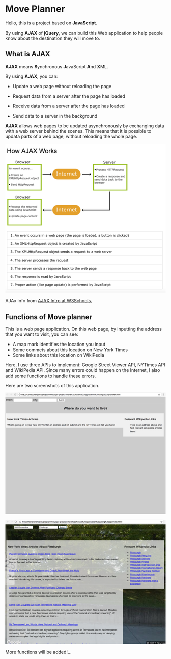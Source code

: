 # Move Planner
Hello, this is a project based on **JavaScript**.

By using **AJAX** of **jQuery**, we can build this Web application to help people know about the destination they will move to.

## What is AJAX
**AJAX** means **S**ynchronous **J**avaScript **A**nd **X**ML.

By using **AJAX**, you can:

* Update a web page without reloading the page

* Request data from a server after the page has loaded

* Receive data from a server after the page has loaded

* Send data to a server in the background

**AJAX** allows web pages to be updated asynchronously by exchanging data with a web server behind the scenes. This means that it is possible to updata parts of a web page, without reloading the whole page.

![how AJAX work](https://github.com/chen-star/Move-Planner/raw/master/images/1.png)


AJAx info from [AJAX Intro at W3Schools.](https://www.w3schools.com/xml/ajax_intro.asp)

## Functions of Move planner

This is a web page application. On this web page, by inputting the address that you want to visit, you can see:

* A map mark identifies the location you input
* Some commets about this location on New York Times
* Some links about this location on WikiPedia

Here, I use three APIs to implement: Google Street Viewer API, NYTimes API and WikiPedia API. Since many errors could happen on the Internet, I also add some functions to handle these errors. 

Here are two screenshots of this application.

![screenshot1](https://github.com/chen-star/Move-Planner/raw/master/images/2.png)

![screenshot2](https://github.com/chen-star/Move-Planner/raw/master/images/3.png)

More functions will be added!...

